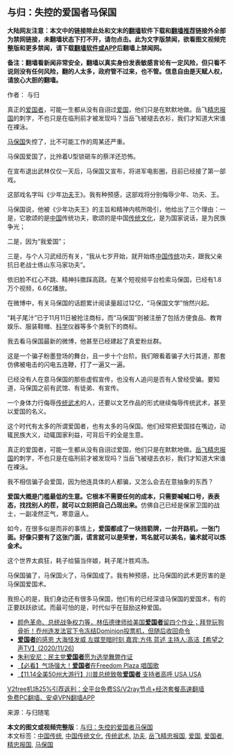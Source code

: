  <h2>与归：失控的爱国者马保国</h2> <p class="notice"><b>大陆网友注意：本文中的链接除此处和文末的<a href="https://github.com/bannedbook/fanqiang" >翻墙</a>软件下载和<a href="https://github.com/killgcd/justmysocks/blob/master/README.md">翻墙推荐</a>链接外全部为禁网链接，未翻墙状态下打不开，请勿点击。此为文字版禁闻，欲看图文视频完整版和更多禁闻，请下载<a href="https://github.com/bannedbook/fanqiang">翻墙软件或APP</a>后翻墙上禁闻网。</p><p>备注：翻墙看新闻非常安全，翻墙以真实身份发表敏感言论有一定风险，但只看不说则没有任何风险，翻的人太多，政府管不过来，也不管。信息自由是天赋人权，请放心大胆的翻墙。</b></p>  <div class="entry"> <p>作者： 与归</p> <p id="summary">真正的<a href="https://www.bannedbook.org/bnews/tag/%e7%88%b1%e5%9b%bd%e8%80%85/" class="st_tag internal_tag" rel="tag" title="标签 爱国者 下的日志">爱国者</a>，可能一生都从没有自诩过<a href="https://www.bannedbook.org/bnews/tag/%E7%88%B1%E5%9B%BD/" class="st_tag internal_tag" rel="tag" title="标签 爱国 下的日志">爱国</a>，他们只是在默默地做。岳飞<a href="https://www.bannedbook.org/bnews/tag/%E7%B2%BE%E5%BF%A0%E6%8A%A5%E5%9B%BD/" class="st_tag internal_tag" rel="tag" title="标签 精忠报国 下的日志">精忠报国</a>的刺字，不也只是在临刑前才被发现吗？当岳飞被褪去衣衫，我们才知道大宋谁在裸泳。</p> <p><a href="https://www.bannedbook.org/bnews/tag/%e9%a9%ac%e4%bf%9d%e5%9b%bd/" class="st_tag internal_tag" rel="tag" title="标签 马保国 下的日志">马保国</a>失控了，比不可能工作的周某还严重。</p> <p>马保国爱国了，比拎着U型锁砸车的蔡洋还恐怖。</p> <p>在宣布退出武林仅仅一天后，马保国又宣布，将进军电影圈，目前已经接了第一部戏。</p> <p>这部戏名字叫《少年<a href="https://www.bannedbook.org/bnews/tag/%E5%8A%9F%E5%A4%AB/" class="st_tag internal_tag" rel="tag" title="标签 功夫 下的日志">功夫</a>王》。我有种预感，这部戏将分别侮辱少年、功夫、王。</p>  <p>马保国说，他被《少年功夫王》的主旨和精神内核所吸引，他给出了三个理由：一是，它歌颂的是<span class='wp_keywordlink_affiliate'><a href="https://www.bannedbook.org/" title="中国" target="_blank">中国</a></span>传统功夫，歌颂的是中国<span class='wp_keywordlink_affiliate'><a href="https://www.bannedbook.org/bnews/tculture/" title="传统文化" target="_blank">传统文化</a></span>，是为国家说话，是为民族争光；</p> <p>二是，因为“我爱国”；</p> <p>三是，与个人习武经历有关，“我从七岁开始，就开始练<a href="https://www.bannedbook.org/bnews/tag/%E4%B8%AD%E5%9B%BD%E4%BC%A0%E7%BB%9F/" class="st_tag internal_tag" rel="tag" title="标签 中国传统 下的日志">中国传统</a>功夫，跟我父亲抗日老战士练山东马家功夫”。</p> <p>依旧脸不红心不跳、精神抖擞踩高跷。在某个短视频平台检索马保国，已经有1.8万个视频，6.6亿播放。</p> <p>在微博中，有关马保国的话题累计阅读量超过12亿，“马保国文学”悄然兴起。</p> <p>“耗子尾汁”已于11月11日被抢注商标，而“马保国”则被注册了包括方便食品、教育娱乐、服装鞋帽、<span class='wp_keywordlink'><a href="https://www.bannedbook.org/forum11/topic309.html" title="禁片：“科学”的棍子" target="_blank">科学</a></span>仪器等多个类别下的商标。</p>  <p>我去看马保国最新的微博，他甚至已经建起了真爱粉丝群。</p> <p>这是一个骗子粉墨登场的舞台，且一步十个台阶。我们眼看着骗子大行其道，那套仿佛被电击的闪电五连鞭，打了一遍又一遍。</p> <p>已经没有人在意马保国的那些虚假宣传，也没有人追问是否有人曾经受骗。要知道，马保国之前有武馆、有徒弟、有宣传。</p> <p>一个身体力行侮辱<a href="https://www.bannedbook.org/bnews/tag/%E4%BC%A0%E7%BB%9F%E6%AD%A6%E6%9C%AF/" class="st_tag internal_tag" rel="tag" title="标签 传统武术 下的日志">传统武术</a>的人，还要以文艺作品的形式继续侮辱传统武术，甚至以爱国的名义。</p> <p>这个时代有太多的所谓爱国者，也有太多的马保国。他们经常把爱国挂在嘴边，动辄民族大义，动辄国家利益，可背后干的全是生意。</p> <p>真正的爱国者，可能一生都从没有自诩过爱国，他们只是在默默地做。<a href="https://www.bannedbook.org/bnews/tag/%E5%B2%B3%E9%A3%9E%E7%B2%BE%E5%BF%A0%E6%8A%A5%E5%9B%BD/" class="st_tag internal_tag" rel="tag" title="标签 岳飞精忠报国 下的日志">岳飞精忠报国</a>的刺字，不也只是在临刑前才被发现吗？当岳飞被褪去衣衫，我们才知道大宋谁在裸泳。</p>  <p>我不相信骗子会爱国，因为他连具体的人都骗，又怎么会去在意抽象的东西？</p> <p><strong>爱国大概是门槛最低的生意。它根本不需要任何的成本，只需要喊喊口号，表表态，找找别人的茬，就可以立刻把自己凸现出来。</strong>仿佛自己已经是保家卫国的战士，一副凌然正气，寒意逼人。</p> <p>如今，在很多似是而非的事情上<strong>，爱国都成了一块挡箭牌，一台开路机，一张门面。好像只要有了这张门面，谎言就可以是荣誉，骂名就可以美名，骗术就可以炼金术。</strong></p> <p>这个世界太疯狂，耗子给猫当伴娘，耗子尾汁胜鸡汤。</p> <p>马保国骗了，马保国火了，马保国成了。我有种预感，比马保国的武术更厉害的是马保国爱国术。</p> <p>我担心的是，我们身边还有很多马保国，他们有的已经深谙马保国的爱国术，有的正要跃跃欲试。而最可怕的是，时代似乎在鼓励这种爱国。</p>  <ul class='op-related-articles' title='相关阅读'> <li><a href='https://www.bannedbook.org/bnews/bannedvideo/20201130/1439452.html' target='_blank'>颜色革命、总统战争权力等，林伍德律师给美国<b>爱国者</b>留四个作业；拜登玩狗骨折！乔州连发法官下令冻结Dominion投票机，但随后收回命令</a></li> <li><a href='https://www.bannedbook.org/bnews/cbnews/20201127/1437875.html' target='_blank'><b>爱国者</b>的感恩  大海怪发威  左媒至暗时刻  嘉宾:方伟 蓝述 主持人:高洁【希望之声TV】(2020/11/26)</a></li> <li><a href='https://www.bannedbook.org/bnews/cbnews/20201121/1434387.html' target='_blank'>朱利安尼：民主党<b>爱国者</b>愿为选举舞弊作证</a></li> <li><a href='https://www.bannedbook.org/bnews/bannedvideo/20201115/1431203.html' target='_blank'>【必看】气场强大！<b>爱国者</b>在Freedom Plaza 唱国歌</a></li> <li><a href='https://www.bannedbook.org/bnews/bannedvideo/20201115/1431176.html' target='_blank'>【11.14全美50州大游行】川普总统致敬<b>爱国者</b> 支持者高呼 USA USA</a></li> </ul> <p class="texttj"> <a href="https://github.com/bannedbook/fanqiang/wiki/V2ray%E6%9C%BA%E5%9C%BA" target="_blank">V2free机场25%引荐返利：全平台免费SS/V2ray节点+经济套餐高速翻墙</a><br/> <a href="https://github.com/bannedbook/fanqiang/wiki/%E7%A6%81%E9%97%BB%E7%BD%91%E5%AE%89%E5%8D%93%E7%BF%BB%E5%A2%99%E6%96%B0%E9%97%BBAPP" target="_blank">免费PC翻墙、安卓VPN翻墙APP</a></p><p> 来源：与归随笔 </p><a name='sharetosocial'></a>       <div><b>本文的图文或视频完整版</b>：<a href='https://www.bannedbook.org/bnews/comments/20201203/1441261.html'>与归：失控的爱国者马保国</a></div>  </div><!--END ENTRY--> <div class="postfooter"> <div>本文标签：<a href="https://www.bannedbook.org/bnews/tag/%E4%B8%AD%E5%9B%BD%E4%BC%A0%E7%BB%9F/" rel="tag">中国传统</a>, <a href="https://www.bannedbook.org/bnews/tag/%E4%B8%AD%E5%9B%BD%E4%BC%A0%E7%BB%9F%E6%96%87%E5%8C%96/" rel="tag">中国传统文化</a>, <a href="https://www.bannedbook.org/bnews/tag/%E4%BC%A0%E7%BB%9F%E6%AD%A6%E6%9C%AF/" rel="tag">传统武术</a>, <a href="https://www.bannedbook.org/bnews/tag/%E5%8A%9F%E5%A4%AB/" rel="tag">功夫</a>, <a href="https://www.bannedbook.org/bnews/tag/%E5%B2%B3%E9%A3%9E%E7%B2%BE%E5%BF%A0%E6%8A%A5%E5%9B%BD/" rel="tag">岳飞精忠报国</a>, <a href="https://www.bannedbook.org/bnews/tag/%E7%88%B1%E5%9B%BD/" rel="tag">爱国</a>, <a href="https://www.bannedbook.org/bnews/tag/%e7%88%b1%e5%9b%bd%e8%80%85/" rel="tag">爱国者</a>, <a href="https://www.bannedbook.org/bnews/tag/%E7%B2%BE%E5%BF%A0%E6%8A%A5%E5%9B%BD/" rel="tag">精忠报国</a>, <a href="https://www.bannedbook.org/bnews/tag/%e9%a9%ac%e4%bf%9d%e5%9b%bd/" rel="tag">马保国</a></div>  </div><!--END POSTFOOTER--> 